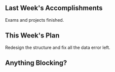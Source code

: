 ## Last Week's Accomplishments

Exams and projects finished.

## This Week's Plan

Redesign the structure and fix all the data error left.

## Anything Blocking?


